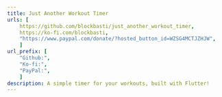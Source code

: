 ```yaml
---
title: Just Another Workout Timer
urls: [
    https://github.com/blockbasti/just_another_workout_timer,
    https://ko-fi.com/blockbasti,
    "https://www.paypal.com/donate/?hosted_button_id=WZSG4MCTJZHJW",
    ]
url_prefix: [
    "Github:", 
    "Ko-fi:",
    "PayPal:",
    ]
description: A simple timer for your workouts, built with Flutter!
---
```

